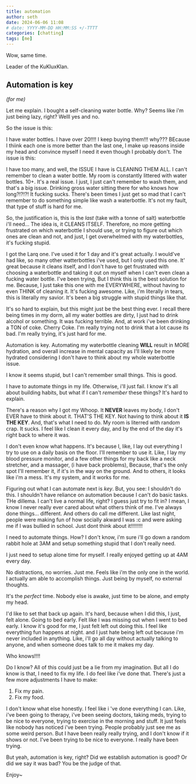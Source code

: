 ```yaml
---
title: automation
author: seth
date: 2024-06-06 11:08
# date: YYYY-MM-DD HH:MM:SS +/-TTTT
categories: [chatting]
tags: [me]
---
```


Wow, same time.

Leader of the KuKluxKlan.

## Automation is key
*(for me)*

Let me explain. I bought a self-cleaning water bottle.
Why? Seems like i'm just being lazy, right?
Welll yes and no.

So the issue is this:

I have water bottles. I have over 20!!!! I keep buying them!!! why??? BEcause I thiink each one is more better than the last one, I make up reasons inside my head and convince myself I need it even though I probably don't. The issue is this:

I have too many, and well, the ISSUE I have is CLEANING THEM ALL. I can't remember to clean a water bottle. My room is constantly littered with water bottles. 10+. It's a real issue. I just, I just can't remember to wash them, and that's a big issue. Drinking gross water sitting there for who knows how long?!?!?! It fucking sucks. There's been times I just get so mad that I can't remember to do something simple like wash a waterbottle. It's not my fault, that type of stuff is hard for me.

So, the justification is, this is the *last* (take with a tonne of salt) waterbottle i'll need... The idea is, it CLEANS ITSELF. Therefore, no more getting frustrated on which waterbottle I should use, or trying to figure out which ones are clean and not, and just, I get overwhelmed with my waterbottles, it's fucking stupid.

I got the Larq one. I've used it for 1 day and it's great actually. I would've had like, so many other watterbottles i've used, but I only used this one. It' great because it cleans itself, and I don't have to get frustrated with choosing a waterbottle and taking it out on myself when I can't even clean a fucking water bottle. I've been trying, But I think this is the best solution for me. Because, I just take this one with me EVERYWHERE, without having to even THINK of cleaning it. It's fucking awesome. Like, i'm literally in tears, this is literally my savior. It's been a big struggle with stupid things like that.

It's so hard to explain, but this might just be the best thing ever. I recall there being times in my dorm, all my water bottles are dirty, I just had to drink alcohol or something. It was fucking terrible. And, at work i've been drinking a TON of coke. Cherry Coke. I'm really trying not to drink that a lot cause its bad. I'm really trying, it's just hard for me.

Automation is key. Automating my waterbottle cleaning **WILL** result in MORE hydration, and overall increase in mental capacity as I'll likely be more hydrated considering I don't have to think about my whole waterbottle issue.

I know it seems stupid, but I can't remember small things. This is good.


I have to automate things in my life. Otherwise, i'll just fail. I know it's all about building habits, but what if I can't *remember* these things? It's hard to explain.

There's a reason why I got my Whoop. It **NEVER** leaves my body, I don't EVER have to think about it. THAT'S THE KEY. Not having to think about it **IS THE KEY**. And, that's what I need to do. My room is literred with random crap. It sucks. I feel like I clean it every day, and by the end of the day it's right back to where it was.

I don't even know what happens. It's because I, like, I lay out everything I try to use on a daily basis on the floor. I'll remember to use it. Like, I lay my blood pressure monitor, and a few other things for my back like a neck stretcher, and a massager, (i have back problems), Because, that's the only spot I'll remember it, if it's in the way on the ground. And to others, it looks like i'm a mess. It's my system, and it works for me.

Figuring out what I can automate next is *key*. But, you see: I shouldn't do this. I shouldn't have reliance on automation because I can't do basic tasks. THe dillema. I can't live a normal life, right? I guess just try to fit in? I mean, I know I never really ever cared about what others think of me. I've always done things... different. And others do call me different. Like last night, people were making fun of how socially akward I was :c and were asking me if I was bullied in school. Just dont think about it!!!!!!!!

I need to automate things. How? I don't know, i'm sure i'll go down a random rabbit hole at 3AM and setup something stupid that I don't really need.

I just need to setup alone time for myself. I really enjoyed getting up at 4AM every day.

No distractions, no worries. Just me. Feels like i'm the only one in the world. I actually am able to accomplish things. Just being by myself, no external thoughts.

It's the *perfect* time. Nobody else is awake, just time to be alone, and empty my head.

I'd like to set that back up again. It's hard, because when I did this, I just, felt alone. Going to bed early. Felt like I was missing out when I went to bed early. I know it's good for me, I just felt left out doing this. I feel like everything fun happens at night. and I just hate being left out because i'm never included in anything. Like, i'll go all day without actually talking to anyone, and when someone does talk to me it makes my day.

Who knows!!!!

Do I know? All of this could just be a lie from my imagination. But all I do know is that, I need to fix my life. I do feel like i've done that. There's just a few more adjustments I have to make:

1. Fix my pain.
2. Fix my food.

I don't know what else honestly. I feel like i 've done everything I can. Like, i've been going to therapy, i've been seeing doctors, taking meds, trying to be nice to everyone, trying to exercise in the morning and stuff. It just feels like nobody has noticed i've been trying. People probably just see me as some weird person. But I have been really really trying, and I don't know if it shows or not. I've been trying to be nice to everyone. I really have been trying.

But yeah, automation is key, right? Did we establish automation is good? Or did we say it was bad? You be the judge of that.

Enjoy~